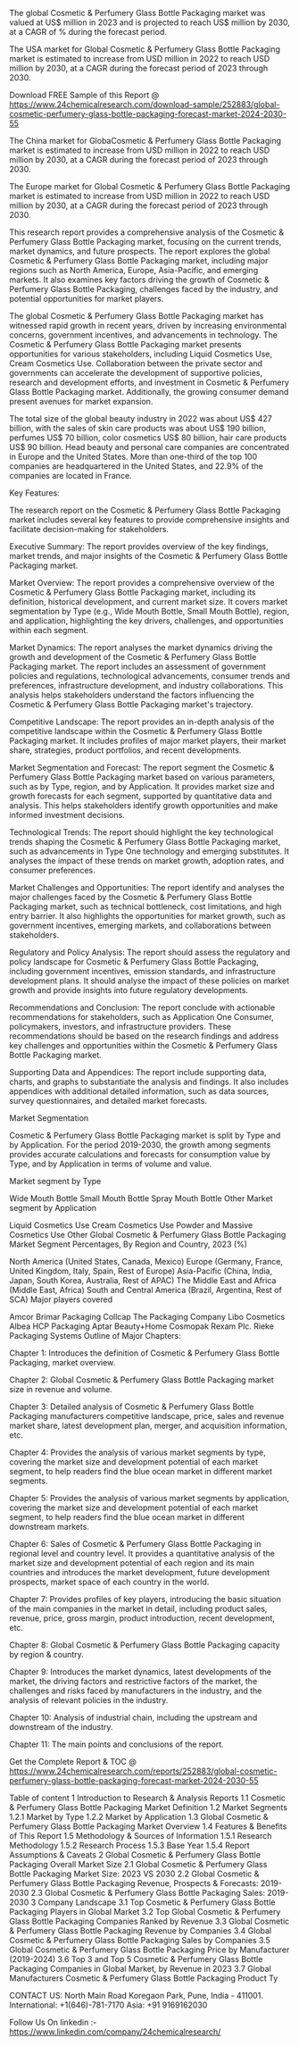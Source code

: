 The global Cosmetic & Perfumery Glass Bottle Packaging market was valued at US$ million in 2023 and is projected to reach US$ million by 2030, at a CAGR of % during the forecast period.

The USA market for Global Cosmetic & Perfumery Glass Bottle Packaging  market is estimated to increase from USD million in 2022 to reach USD million by 2030, at a CAGR during the forecast period of 2023 through 2030.

Download FREE Sample of this Report @ https://www.24chemicalresearch.com/download-sample/252883/global-cosmetic-perfumery-glass-bottle-packaging-forecast-market-2024-2030-55

The China market for GlobaCosmetic & Perfumery Glass Bottle Packaging market is estimated to increase from USD million in 2022 to reach USD million by 2030, at a CAGR during the forecast period of 2023 through 2030.

The Europe market for Global Cosmetic & Perfumery Glass Bottle Packaging market is estimated to increase from USD million in 2022 to reach USD million by 2030, at a CAGR during the forecast period of 2023 through 2030.

This research report provides a comprehensive analysis of the Cosmetic & Perfumery Glass Bottle Packaging market, focusing on the current trends, market dynamics, and future prospects. The report explores the global Cosmetic & Perfumery Glass Bottle Packaging market, including major regions such as North America, Europe, Asia-Pacific, and emerging markets. It also examines key factors driving the growth of Cosmetic & Perfumery Glass Bottle Packaging, challenges faced by the industry, and potential opportunities for market players.

The global Cosmetic & Perfumery Glass Bottle Packaging market has witnessed rapid growth in recent years, driven by increasing environmental concerns, government incentives, and advancements in technology. The Cosmetic & Perfumery Glass Bottle Packaging market presents opportunities for various stakeholders, including Liquid Cosmetics Use, Cream Cosmetics Use. Collaboration between the private sector and governments can accelerate the development of supportive policies, research and development efforts, and investment in Cosmetic & Perfumery Glass Bottle Packaging market. Additionally, the growing consumer demand present avenues for market expansion.

The total size of the global beauty industry in 2022 was about US$ 427 billion, with the sales of skin care products was about US$ 190 billion, perfumes US$ 70 billion, color cosmetics US$ 80 billion, hair care products US$ 90 billion. Head beauty and personal care companies are concentrated in Europe and the United States. More than one-third of the top 100 companies are headquartered in the United States, and 22.9% of the companies are located in France.

Key Features:

The research report on the Cosmetic & Perfumery Glass Bottle Packaging market includes several key features to provide comprehensive insights and facilitate decision-making for stakeholders.

Executive Summary: The report provides overview of the key findings, market trends, and major insights of the Cosmetic & Perfumery Glass Bottle Packaging market.

Market Overview: The report provides a comprehensive overview of the Cosmetic & Perfumery Glass Bottle Packaging market, including its definition, historical development, and current market size. It covers market segmentation by Type (e.g., Wide Mouth Bottle, Small Mouth Bottle), region, and application, highlighting the key drivers, challenges, and opportunities within each segment.

Market Dynamics: The report analyses the market dynamics driving the growth and development of the Cosmetic & Perfumery Glass Bottle Packaging market. The report includes an assessment of government policies and regulations, technological advancements, consumer trends and preferences, infrastructure development, and industry collaborations. This analysis helps stakeholders understand the factors influencing the Cosmetic & Perfumery Glass Bottle Packaging market's trajectory.

Competitive Landscape: The report provides an in-depth analysis of the competitive landscape within the Cosmetic & Perfumery Glass Bottle Packaging market. It includes profiles of major market players, their market share, strategies, product portfolios, and recent developments.

Market Segmentation and Forecast: The report segment the Cosmetic & Perfumery Glass Bottle Packaging market based on various parameters, such as by Type, region, and by Application. It provides market size and growth forecasts for each segment, supported by quantitative data and analysis. This helps stakeholders identify growth opportunities and make informed investment decisions.

Technological Trends: The report should highlight the key technological trends shaping the Cosmetic & Perfumery Glass Bottle Packaging market, such as advancements in Type One technology and emerging substitutes. It analyses the impact of these trends on market growth, adoption rates, and consumer preferences.

Market Challenges and Opportunities: The report identify and analyses the major challenges faced by the Cosmetic & Perfumery Glass Bottle Packaging market, such as technical bottleneck, cost limitations, and high entry barrier. It also highlights the opportunities for market growth, such as government incentives, emerging markets, and collaborations between stakeholders.

Regulatory and Policy Analysis: The report should assess the regulatory and policy landscape for Cosmetic & Perfumery Glass Bottle Packaging, including government incentives, emission standards, and infrastructure development plans. It should analyse the impact of these policies on market growth and provide insights into future regulatory developments.

Recommendations and Conclusion: The report conclude with actionable recommendations for stakeholders, such as Application One Consumer, policymakers, investors, and infrastructure providers. These recommendations should be based on the research findings and address key challenges and opportunities within the Cosmetic & Perfumery Glass Bottle Packaging market.

Supporting Data and Appendices: The report include supporting data, charts, and graphs to substantiate the analysis and findings. It also includes appendices with additional detailed information, such as data sources, survey questionnaires, and detailed market forecasts.

Market Segmentation

Cosmetic & Perfumery Glass Bottle Packaging market is split by Type and by Application. For the period 2019-2030, the growth among segments provides accurate calculations and forecasts for consumption value by Type, and by Application in terms of volume and value.

Market segment by Type

Wide Mouth Bottle
Small Mouth Bottle
Spray Mouth Bottle
Other
Market segment by Application

Liquid Cosmetics Use
Cream Cosmetics Use
Powder and Massive Cosmetics Use
Other
Global Cosmetic & Perfumery Glass Bottle Packaging Market Segment Percentages, By Region and Country, 2023 (%)

North America (United States, Canada, Mexico)
Europe (Germany, France, United Kingdom, Italy, Spain, Rest of Europe)
Asia-Pacific (China, India, Japan, South Korea, Australia, Rest of APAC)
The Middle East and Africa (Middle East, Africa)
South and Central America (Brazil, Argentina, Rest of SCA)
Major players covered

Amcor
Brimar Packaging
Collcap
The Packaging Company
Libo Cosmetics
Albea
HCP Packaging
Aptar Beauty+Home
Cosmopak
Rexam Plc.
Rieke Packaging Systems
Outline of Major Chapters:

Chapter 1: Introduces the definition of Cosmetic & Perfumery Glass Bottle Packaging, market overview.

Chapter 2: Global Cosmetic & Perfumery Glass Bottle Packaging market size in revenue and volume.

Chapter 3: Detailed analysis of Cosmetic & Perfumery Glass Bottle Packaging manufacturers competitive landscape, price, sales and revenue market share, latest development plan, merger, and acquisition information, etc.

Chapter 4: Provides the analysis of various market segments by type, covering the market size and development potential of each market segment, to help readers find the blue ocean market in different market segments.

Chapter 5: Provides the analysis of various market segments by application, covering the market size and development potential of each market segment, to help readers find the blue ocean market in different downstream markets.

Chapter 6: Sales of Cosmetic & Perfumery Glass Bottle Packaging in regional level and country level. It provides a quantitative analysis of the market size and development potential of each region and its main countries and introduces the market development, future development prospects, market space of each country in the world.

Chapter 7: Provides profiles of key players, introducing the basic situation of the main companies in the market in detail, including product sales, revenue, price, gross margin, product introduction, recent development, etc.

Chapter 8: Global Cosmetic & Perfumery Glass Bottle Packaging capacity by region & country.

Chapter 9: Introduces the market dynamics, latest developments of the market, the driving factors and restrictive factors of the market, the challenges and risks faced by manufacturers in the industry, and the analysis of relevant policies in the industry.

Chapter 10: Analysis of industrial chain, including the upstream and downstream of the industry.

Chapter 11: The main points and conclusions of the report.

Get the Complete Report & TOC @ https://www.24chemicalresearch.com/reports/252883/global-cosmetic-perfumery-glass-bottle-packaging-forecast-market-2024-2030-55

Table of content
1 Introduction to Research & Analysis Reports
1.1 Cosmetic & Perfumery Glass Bottle Packaging Market Definition
1.2 Market Segments
1.2.1 Market by Type
1.2.2 Market by Application
1.3 Global Cosmetic & Perfumery Glass Bottle Packaging Market Overview
1.4 Features & Benefits of This Report
1.5 Methodology & Sources of Information
1.5.1 Research Methodology
1.5.2 Research Process
1.5.3 Base Year
1.5.4 Report Assumptions & Caveats
2 Global Cosmetic & Perfumery Glass Bottle Packaging Overall Market Size
2.1 Global Cosmetic & Perfumery Glass Bottle Packaging Market Size: 2023 VS 2030
2.2 Global Cosmetic & Perfumery Glass Bottle Packaging Revenue, Prospects & Forecasts: 2019-2030
2.3 Global Cosmetic & Perfumery Glass Bottle Packaging Sales: 2019-2030
3 Company Landscape
3.1 Top Cosmetic & Perfumery Glass Bottle Packaging Players in Global Market
3.2 Top Global Cosmetic & Perfumery Glass Bottle Packaging Companies Ranked by Revenue
3.3 Global Cosmetic & Perfumery Glass Bottle Packaging Revenue by Companies
3.4 Global Cosmetic & Perfumery Glass Bottle Packaging Sales by Companies
3.5 Global Cosmetic & Perfumery Glass Bottle Packaging Price by Manufacturer (2019-2024)
3.6 Top 3 and Top 5 Cosmetic & Perfumery Glass Bottle Packaging Companies in Global Market, by Revenue in 2023
3.7 Global Manufacturers Cosmetic & Perfumery Glass Bottle Packaging Product Ty

CONTACT US:
North Main Road Koregaon Park, Pune, India - 411001.
International: +1(646)-781-7170
Asia: +91 9169162030

Follow Us On linkedin :- https://www.linkedin.com/company/24chemicalresearch/
